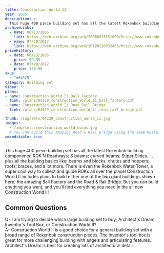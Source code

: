 ```yaml
---
title: Construction World II
year: 2005
description: >-
  This huge 400 piece building set has all the latest Rokenbok building components: ROK’N Roadways; S beams; curved beams; Super Slides. . . plus all the building basics like: beams and blocks; chutes and hoppers; roofs; braces, and a lot more. There is even the Rokenbok Water Tower, a super cool way to collect and guide ROKs all over the place!
archiveLinks:
  - name: 08/13/2006
    link: https://web.archive.org/web/20060813151809/http://www.rokenbok.com/catalog/pd_bs_04329.html
  - name: 07/20/2012
    link: https://web.archive.org/web/20120720032433/http://www.rokenbok.com/estore/construction/construction-world-ii
priceHistory:
  - date: 08/13/2006
    price: 99.99
  - date: 07/20/2012
    price: 139.99
skus:
  - "#04329"
category: Building Set
video: ""
plans:
- name: Construction World Ii Ball Factory
  link: /plans/04329_construction_world_ii_ball_factory.pdf
- name: Construction World Ii Road Rail Bridge
  link: /plans/04329_construction_world_ii_road_rail_bridge.pdf

thumb: /img/sets/04329_construction_world_ii.jpg
images:
  - /img/sets/construction_world_bonus.jpg
  # You can build this amazing Road & Rail Bridge using the same building pieces that are included in your Construction World II building set.
cmseditable: true
---
```

This huge 400 piece building set has all the latest Rokenbok building components: ROK’N Roadways; S beams; curved beams; Super Slides. . . plus all the building basics like: beams and blocks; chutes and hoppers; roofs; braces, and a lot more. There is even the Rokenbok Water Tower, a super cool way to collect and guide ROKs all over the place! Construction World II includes plans to build either one of the two giant buildings shown here; the amazing Ball Factory and the Road & Rail Bridge. But you can build anything you want, and you’ll find everything you need in the all new Construction World II!

## Common Questions
Q- I am trying to decide which large building set to buy; Architect's Dream, Inventor's Tool Box, or Construction World II?    
A- Construction World II is a good choice for a general building set with a broad range of Rokenbok construction pieces.  The Inventor's tool box is great for more challenging building with angels and articulating features.  Architect's Dream is best for creating lots of architectural detail.
